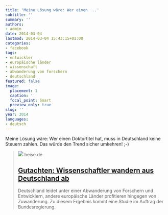 ```yaml
---
title: 'Meine Lösung wäre: Wer einen ...'
subtitle: ''
summary: ''
authors:
- admin
date: 2014-03-04
lastmod: 2014-03-04 15:43:15+01:00
categories:
- facebook
tags:
- entwickler
- europäische länder
- wissenschaft
- abwanderung von forschern
- deutschland
featured: false
image:
  placement: 1
  caption: ''
  focal_point: Smart
  preview_only: true
slug: ''
year: 2014
languages:
- deutsch
---
```


Meine Lösung wäre: Wer einen Doktortitel hat, muss in Deutschland keine Steuern zahlen. Das würde den Trend sicher umkehren! ;-)
> [![](https://heise.cloudimg.io/bound/1200x1200/q85.png-lossy-85.webp-lossy-85.foil1/_www-heise-de_/icons/ho/opengraph/opengraph.png)](http://www.heise.de/newsticker/meldung/Gutachten-Wissenschaftler-wandern-aus-Deutschland-ab-2121742.html)
> heise.de
> ## [Gutachten: Wissenschaftler wandern aus Deutschland ab](http://www.heise.de/newsticker/meldung/Gutachten-Wissenschaftler-wandern-aus-Deutschland-ab-2121742.html)
>
>Deutschland leidet unter einer Abwanderung von Forschern und Entwicklern, andere europäische Länder profitieren hingegen von Zuwanderung. Zu diesem Ergebnis kommt eine Studie im Auftrag der Bundesregierung.